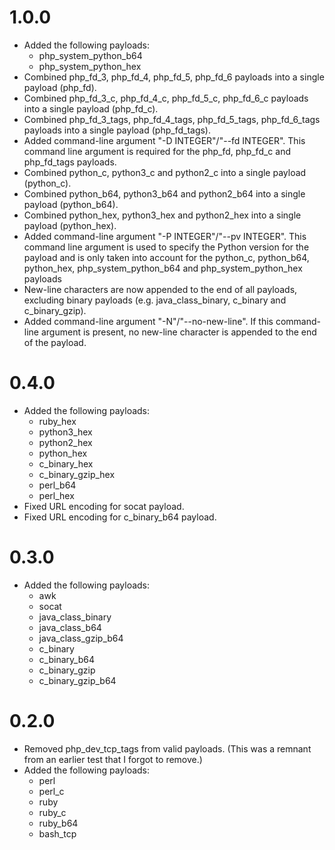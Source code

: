 # 1.0.0
* Added the following payloads:
	* php_system_python_b64
	* php_system_python_hex
* Combined php_fd_3, php_fd_4, php_fd_5, php_fd_6 payloads into a single payload (php_fd).
* Combined php_fd_3_c, php_fd_4_c, php_fd_5_c, php_fd_6_c payloads into a single payload (php_fd_c).
* Combined php_fd_3_tags, php_fd_4_tags, php_fd_5_tags, php_fd_6_tags payloads into a single payload (php_fd_tags).
* Added command-line argument "-D INTEGER"/"--fd INTEGER". This command line argument is required for the php_fd, php_fd_c and php_fd_tags payloads.
* Combined python_c, python3_c and python2_c into a single payload (python_c).
* Combined python_b64, python3_b64 and python2_b64 into a single payload (python_b64).
* Combined python_hex, python3_hex and python2_hex into a single payload (python_hex).
* Added command-line argument "-P INTEGER"/"--pv INTEGER". This command line argument is used to specify the Python version for the payload and is only taken into account for the python_c, python_b64, python_hex, php_system_python_b64 and php_system_python_hex payloads
* New-line characters are now appended to the end of all payloads, excluding binary payloads (e.g. java_class_binary, c_binary and c_binary_gzip).
* Added command-line argument "-N"/"--no-new-line". If this command-line argument is present, no new-line character is appended to the end of the payload.

# 0.4.0
* Added the following payloads:
	* ruby_hex
	* python3_hex
	* python2_hex
	* python_hex
	* c_binary_hex
	* c_binary_gzip_hex
	* perl_b64
	* perl_hex
* Fixed URL encoding for socat payload.
* Fixed URL encoding for c_binary_b64 payload.

# 0.3.0
* Added the following payloads:
	* awk
	* socat
	* java_class_binary
	* java_class_b64
	* java_class_gzip_b64
	* c_binary
	* c_binary_b64
	* c_binary_gzip
	* c_binary_gzip_b64

# 0.2.0
* Removed php_dev_tcp_tags from valid payloads. (This was a remnant from an earlier test that I forgot to remove.)
* Added the following payloads:
	* perl
	* perl_c
	* ruby
	* ruby_c
	* ruby_b64
	* bash_tcp
